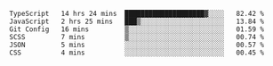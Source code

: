 <!--START_SECTION:waka-->

```text
TypeScript   14 hrs 24 mins  ████████████████████▓░░░░   82.42 %
JavaScript   2 hrs 25 mins   ███▒░░░░░░░░░░░░░░░░░░░░░   13.84 %
Git Config   16 mins         ▒░░░░░░░░░░░░░░░░░░░░░░░░   01.59 %
SCSS         7 mins          ▒░░░░░░░░░░░░░░░░░░░░░░░░   00.74 %
JSON         5 mins          ░░░░░░░░░░░░░░░░░░░░░░░░░   00.57 %
CSS          4 mins          ░░░░░░░░░░░░░░░░░░░░░░░░░   00.45 %
```

<!--END_SECTION:waka-->


<!--
**Leorio21/Leorio21** is a ✨ _special_ ✨ repository because its `README.md` (this file) appears on your GitHub profile.

Here are some ideas to get you started:

- 🔭 I’m currently working on ...
- 🌱 I’m currently learning ...
- 👯 I’m looking to collaborate on ...
- 🤔 I’m looking for help with ...
- 💬 Ask me about ...
- 📫 How to reach me: ...
- 😄 Pronouns: ...
- ⚡ Fun fact: ...
-->
